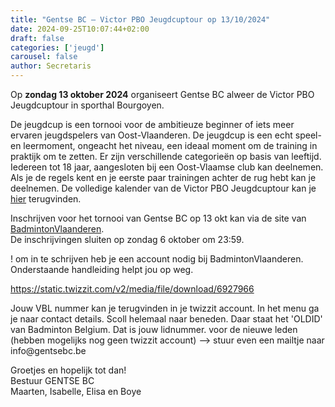```yaml
---
title: "Gentse BC – Victor PBO Jeugdcuptour op 13/10/2024"
date: 2024-09-25T10:07:44+02:00
draft: false
categories: ['jeugd']
carousel: false
author: Secretaris
---
```

Op __zondag 13 oktober 2024__ organiseert Gentse BC alweer de Victor PBO Jeugdcuptour in sporthal Bourgoyen. 


De jeugdcup is een tornooi voor de ambitieuze beginner of iets meer ervaren jeugdspelers van Oost-Vlaanderen. De jeugdcup is een echt speel- en leermoment, ongeacht het niveau, een ideaal moment om de training in praktijk om te zetten. Er zijn verschillende categorieën op basis van leeftijd. Iedereen tot 18 jaar, aangesloten bij een Oost-Vlaamse club kan deelnemen. Als je de regels kent en je eerste paar trainingen achter de rug hebt kan je deelnemen. De volledige kalender van de Victor PBO Jeugdcuptour kan je [hier](https://testsite.badminton-pbo.be/jeugd/jeugdcup/pbo-jeugdcuptour-kalender/) terugvinden.


Inschrijven voor het tornooi van Gentse BC op 13 okt kan via de site van [BadmintonVlaanderen](https://www.badmintonvlaanderen.be/sport/tournament?id=9CEA15CD-4DBC-4586-B98A-001C9FE26EB6).<br>
De inschrijvingen sluiten op zondag 6 oktober om 23:59.

! om in te schrijven heb je een account nodig bij BadmintonVlaanderen. Onderstaande handleiding helpt jou op weg. <p>https://static.twizzit.com/v2/media/file/download/6927966
 <p>
Jouw VBL nummer kan je terugvinden in je twizzit account. In het menu ga je naar contact details. Scoll helemaal naar beneden. Daar staat het 'OLDID' van Badminton Belgium. Dat is jouw lidnummer. 
voor de nieuwe leden (hebben mogelijks nog geen twizzit account) --> stuur even een mailtje naar info@gentsebc.be


Groetjes en hopelijk tot dan!<br>
Bestuur GENTSE BC<br>
Maarten, Isabelle, Elisa en Boye


